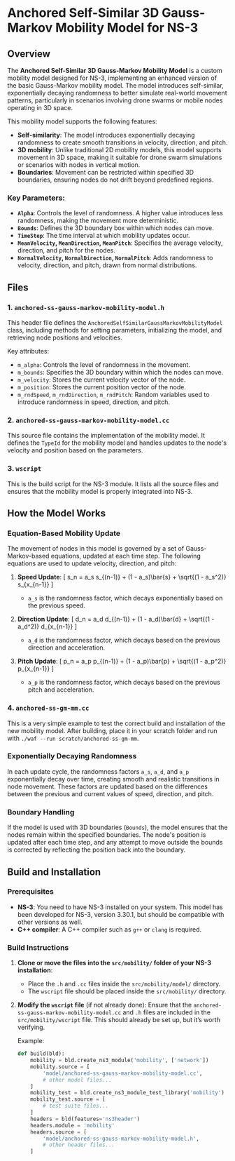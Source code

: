 # Anchored Self-Similar 3D Gauss-Markov Mobility Model for NS-3

## Overview

The **Anchored Self-Similar 3D Gauss-Markov Mobility Model** is a custom mobility model designed for NS-3, implementing an enhanced version of the basic Gauss-Markov mobility model. The model introduces self-similar, exponentially decaying randomness to better simulate real-world movement patterns, particularly in scenarios involving drone swarms or mobile nodes operating in 3D space.

This mobility model supports the following features:
- **Self-similarity**: The model introduces exponentially decaying randomness to create smooth transitions in velocity, direction, and pitch.
- **3D mobility**: Unlike traditional 2D mobility models, this model supports movement in 3D space, making it suitable for drone swarm simulations or scenarios with nodes in vertical motion.
- **Boundaries**: Movement can be restricted within specified 3D boundaries, ensuring nodes do not drift beyond predefined regions.

### Key Parameters:
- **`Alpha`**: Controls the level of randomness. A higher value introduces less randomness, making the movement more deterministic.
- **`Bounds`**: Defines the 3D boundary box within which nodes can move.
- **`TimeStep`**: The time interval at which mobility updates occur.
- **`MeanVelocity`, `MeanDirection`, `MeanPitch`**: Specifies the average velocity, direction, and pitch for the nodes.
- **`NormalVelocity`, `NormalDirection`, `NormalPitch`**: Adds randomness to velocity, direction, and pitch, drawn from normal distributions.

## Files

### 1. **`anchored-ss-gauss-markov-mobility-model.h`**
This header file defines the `AnchoredSelfSimilarGaussMarkovMobilityModel` class, including methods for setting parameters, initializing the model, and retrieving node positions and velocities.

Key attributes:
- `m_alpha`: Controls the level of randomness in the movement.
- `m_bounds`: Specifies the 3D boundary within which the nodes can move.
- `m_velocity`: Stores the current velocity vector of the node.
- `m_position`: Stores the current position vector of the node.
- `m_rndSpeed`, `m_rndDirection`, `m_rndPitch`: Random variables used to introduce randomness in speed, direction, and pitch.

### 2. **`anchored-ss-gauss-markov-mobility-model.cc`**
This source file contains the implementation of the mobility model. It defines the `TypeId` for the mobility model and handles updates to the node's velocity and position based on the parameters.

### 3. **`wscript`**
This is the build script for the NS-3 module. It lists all the source files and ensures that the mobility model is properly integrated into NS-3.

## How the Model Works

### Equation-Based Mobility Update

The movement of nodes in this model is governed by a set of Gauss-Markov-based equations, updated at each time step. The following equations are used to update velocity, direction, and pitch:

1. **Speed Update**:
    \[
    s_n = a_s s_{(n-1)} + (1 - a_s)\bar{s} + \sqrt{(1 - a_s^2)} s_{x_{n-1}}
    \]
    - `a_s` is the randomness factor, which decays exponentially based on the previous speed.

2. **Direction Update**:
    \[
    d_n = a_d d_{(n-1)} + (1 - a_d)\bar{d} + \sqrt{(1 - a_d^2)} d_{x_{n-1}}
    \]
    - `a_d` is the randomness factor, which decays based on the previous direction and acceleration.

3. **Pitch Update**:
    \[
    p_n = a_p p_{(n-1)} + (1 - a_p)\bar{p} + \sqrt{(1 - a_p^2)} p_{x_{n-1}}
    \]
    - `a_p` is the randomness factor, which decays based on the previous pitch and acceleration.
  
### 4. **`anchored-ss-gm-mm.cc`**
This is a very simple example to test the correct build and installation of the new mobility model.
After building, place it in your scratch folder and run with `./waf --run scratch/anchored-ss-gm-mm`.

### Exponentially Decaying Randomness

In each update cycle, the randomness factors `a_s`, `a_d`, and `a_p` exponentially decay over time, creating smooth and realistic transitions in node movement. These factors are updated based on the differences between the previous and current values of speed, direction, and pitch.

### Boundary Handling

If the model is used with 3D boundaries (`Bounds`), the model ensures that the nodes remain within the specified boundaries. The node's position is updated after each time step, and any attempt to move outside the bounds is corrected by reflecting the position back into the boundary.

## Build and Installation

### Prerequisites

- **NS-3**: You need to have NS-3 installed on your system. This model has been developed for NS-3, version 3.30.1, but should be compatible with other versions as well.
- **C++ compiler**: A C++ compiler such as `g++` or `clang` is required.

### Build Instructions

1. **Clone or move the files into the `src/mobility/` folder of your NS-3 installation**:
   - Place the `.h` and `.cc` files inside the `src/mobility/model/` directory.
   - The `wscript` file should be placed inside the `src/mobility/` directory.

2. **Modify the `wscript` file** (if not already done):
   Ensure that the `anchored-ss-gauss-markov-mobility-model.cc` and `.h` files are included in the `src/mobility/wscript` file. This should already be set up, but it’s worth verifying.

   Example:
   ```python
   def build(bld):
       mobility = bld.create_ns3_module('mobility', ['network'])
       mobility.source = [
           'model/anchored-ss-gauss-markov-mobility-model.cc',
           # other model files...
       ]
       mobility_test = bld.create_ns3_module_test_library('mobility')
       mobility_test.source = [
           # test suite files...
       ]
       headers = bld(features='ns3header')
       headers.module = 'mobility'
       headers.source = [
           'model/anchored-ss-gauss-markov-mobility-model.h',
           # other header files...
       ]
